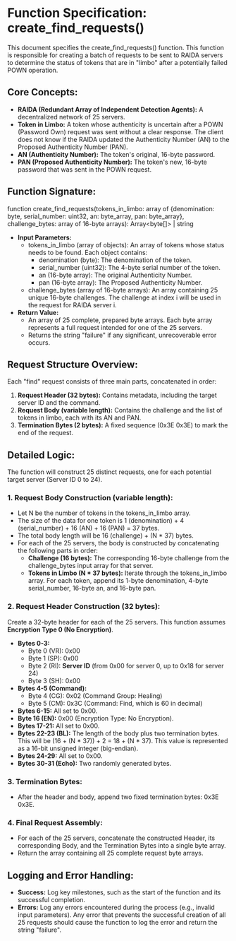 # **Function Specification: create\_find\_requests()**

This document specifies the create\_find\_requests() function. This function is responsible for creating a batch of requests to be sent to RAIDA servers to determine the status of tokens that are in "limbo" after a potentially failed POWN operation.

## **Core Concepts:**

* **RAIDA (Redundant Array of Independent Detection Agents):** A decentralized network of 25 servers.  
* **Token in Limbo:** A token whose authenticity is uncertain after a POWN (Password Own) request was sent without a clear response. The client does not know if the RAIDA updated the Authenticity Number (AN) to the Proposed Authenticity Number (PAN).  
* **AN (Authenticity Number):** The token's original, 16-byte password.  
* **PAN (Proposed Authenticity Number):** The token's new, 16-byte password that was sent in the POWN request.

## **Function Signature:**

function create\_find\_requests(tokens\_in\_limbo: array of {denomination: byte, serial\_number: uint32, an: byte\_array, pan: byte\_array}, challenge\_bytes: array of 16-byte arrays): Array\<byte\[\]\> | string

* **Input Parameters:**  
  * tokens\_in\_limbo (array of objects): An array of tokens whose status needs to be found. Each object contains:  
    * denomination (byte): The denomination of the token.  
    * serial\_number (uint32): The 4-byte serial number of the token.  
    * an (16-byte array): The original Authenticity Number.  
    * pan (16-byte array): The Proposed Authenticity Number.  
  * challenge\_bytes (array of 16-byte arrays): An array containing 25 unique 16-byte challenges. The challenge at index i will be used in the request for RAIDA server i.  
* **Return Value:**  
  * An array of 25 complete, prepared byte arrays. Each byte array represents a full request intended for one of the 25 servers.  
  * Returns the string "failure" if any significant, unrecoverable error occurs.

## **Request Structure Overview:**

Each "find" request consists of three main parts, concatenated in order:

1. **Request Header (32 bytes):** Contains metadata, including the target server ID and the command.  
2. **Request Body (variable length):** Contains the challenge and the list of tokens in limbo, each with its AN and PAN.  
3. **Termination Bytes (2 bytes):** A fixed sequence (0x3E 0x3E) to mark the end of the request.

## **Detailed Logic:**

The function will construct 25 distinct requests, one for each potential target server (Server ID 0 to 24).

### **1\. Request Body Construction (variable length):**

* Let N be the number of tokens in the tokens\_in\_limbo array.  
* The size of the data for one token is 1 (denomination) \+ 4 (serial\_number) \+ 16 (AN) \+ 16 (PAN) \= 37 bytes.  
* The total body length will be 16 (challenge) \+ (N \* 37\) bytes.  
* For each of the 25 servers, the body is constructed by concatenating the following parts in order:  
  * **Challenge (16 bytes):** The corresponding 16-byte challenge from the challenge\_bytes input array for that server.  
  * **Tokens in Limbo (N \* 37 bytes):** Iterate through the tokens\_in\_limbo array. For each token, append its 1-byte denomination, 4-byte serial\_number, 16-byte an, and 16-byte pan.

### **2\. Request Header Construction (32 bytes):**

Create a 32-byte header for each of the 25 servers. This function assumes **Encryption Type 0 (No Encryption)**.

* **Bytes 0-3:**  
  * Byte 0 (VR): 0x00  
  * Byte 1 (SP): 0x00  
  * Byte 2 (RI): **Server ID** (from 0x00 for server 0, up to 0x18 for server 24\)  
  * Byte 3 (SH): 0x00  
* **Bytes 4-5 (Command):**  
  * Byte 4 (CG): 0x02 (Command Group: Healing)  
  * Byte 5 (CM): 0x3C (Command: Find, which is 60 in decimal)  
* **Bytes 6-15:** All set to 0x00.  
* **Byte 16 (EN):** 0x00 (Encryption Type: No Encryption).  
* **Bytes 17-21:** All set to 0x00.  
* **Bytes 22-23 (BL):** The length of the body plus two termination bytes. This will be (16 \+ (N \* 37)) \+ 2 \= 18 \+ (N \* 37). This value is represented as a 16-bit unsigned integer (big-endian).  
* **Bytes 24-29:** All set to 0x00.  
* **Bytes 30-31 (Echo):** Two randomly generated bytes.

### **3\. Termination Bytes:**

* After the header and body, append two fixed termination bytes: 0x3E 0x3E.

### **4\. Final Request Assembly:**

* For each of the 25 servers, concatenate the constructed Header, its corresponding Body, and the Termination Bytes into a single byte array.  
* Return the array containing all 25 complete request byte arrays.

## **Logging and Error Handling:**

* **Success:** Log key milestones, such as the start of the function and its successful completion.  
* **Errors:** Log any errors encountered during the process (e.g., invalid input parameters). Any error that prevents the successful creation of all 25 requests should cause the function to log the error and return the string "failure".
